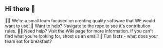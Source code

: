 ## Hi there 👋

🙋‍♀️ We're a small team focused on creating quality software that WE would want to use!
🌈 Want to help? Navigate to the repo to see it's contribution rules.
👩‍💻 Need help? Visit the Wiki page for more information. If you can't find what you're looking for, shoot us an email!
🍿 Fun facts - what does your team eat for breakfast?
